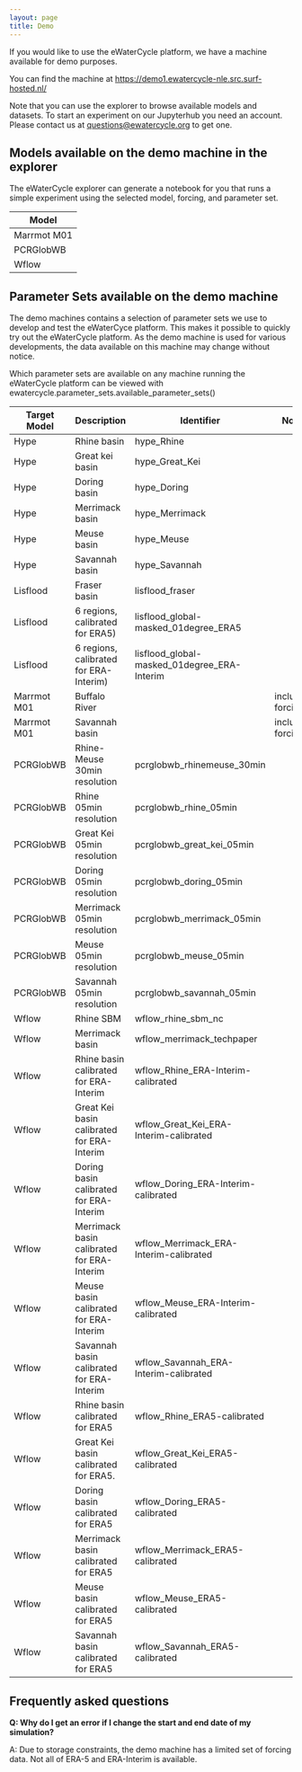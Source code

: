 ```yaml
---
layout: page
title: Demo
---
```


If you would like to use the eWaterCycle platform, we have a machine available for demo purposes.

You can find the machine at https://demo1.ewatercycle-nle.src.surf-hosted.nl/

Note that you can use the explorer to browse available models and datasets. To start an experiment on our Jupyterhub you need an account. Please contact us at questions@ewatercycle.org to get one.


## Models available on the demo machine in the explorer

The eWaterCycle explorer can generate a notebook for you that runs a simple experiment using the selected model, forcing, and parameter set.

| Model |
| ----- |
| Marrmot M01 |
| PCRGlobWB |
| Wflow |

## Parameter Sets available on the demo machine

The demo machines contains a selection of parameter sets we use to develop and test the eWaterCyce platform. This makes it possible to quickly try out the eWaterCycle platform. As the demo machine is used for various developments, the data available on this machine may change without notice.

Which parameter sets are available on any machine running the eWaterCycle platform can be viewed with ewatercycle.parameter_sets.available_parameter_sets()

| Target Model  | Description                                | Identifier                                  | Note |
| ------------- | ------------------------------------------ | ------------------------------------------- | ---- |
| Hype          | Rhine basin                                | hype_Rhine                                  |
| Hype          | Great kei basin                            | hype_Great_Kei                              |
| Hype          | Doring basin                               | hype_Doring                                 |
| Hype          | Merrimack basin                            | hype_Merrimack                              |
| Hype          | Meuse basin                                | hype_Meuse                                  |
| Hype          | Savannah basin                             | hype_Savannah                               |
| Lisflood      | Fraser basin                               | lisflood_fraser                             |
| Lisflood      | 6 regions, calibrated for ERA5)            | lisflood_global-masked_01degree_ERA5        |
| Lisflood      | 6 regions, calibrated for ERA-Interim)     | lisflood_global-masked_01degree_ERA-Interim |
| Marrmot M01   | Buffalo River                              |                                             | includes forcing |
| Marrmot M01   | Savannah basin                             |                                             | includes forcing |
| PCRGlobWB     | Rhine-Meuse 30min resolution               | pcrglobwb_rhinemeuse_30min                  |
| PCRGlobWB     | Rhine 05min resolution                     | pcrglobwb_rhine_05min                       |
| PCRGlobWB     | Great Kei 05min resolution                 | pcrglobwb_great_kei_05min                   |
| PCRGlobWB     | Doring 05min resolution                    | pcrglobwb_doring_05min                      |
| PCRGlobWB     | Merrimack 05min resolution                 | pcrglobwb_merrimack_05min                   |
| PCRGlobWB     | Meuse 05min resolution                     | pcrglobwb_meuse_05min                       |
| PCRGlobWB     | Savannah 05min resolution                  | pcrglobwb_savannah_05min                    |
| Wflow         | Rhine SBM                                  | wflow_rhine_sbm_nc                          |
| Wflow         | Merrimack basin                            | wflow_merrimack_techpaper                   |
| Wflow         | Rhine basin calibrated for ERA-Interim     | wflow_Rhine_ERA-Interim-calibrated          |
| Wflow         | Great Kei basin calibrated for ERA-Interim | wflow_Great_Kei_ERA-Interim-calibrated      |
| Wflow         | Doring basin calibrated for ERA-Interim    | wflow_Doring_ERA-Interim-calibrated         |
| Wflow         | Merrimack basin calibrated for ERA-Interim | wflow_Merrimack_ERA-Interim-calibrated      |
| Wflow         | Meuse basin calibrated for ERA-Interim     | wflow_Meuse_ERA-Interim-calibrated          |
| Wflow         | Savannah basin calibrated for ERA-Interim  | wflow_Savannah_ERA-Interim-calibrated       |
| Wflow         | Rhine basin calibrated for ERA5            | wflow_Rhine_ERA5-calibrated                 |
| Wflow         | Great Kei basin calibrated for ERA5.       | wflow_Great_Kei_ERA5-calibrated             |
| Wflow         | Doring basin calibrated for ERA5           | wflow_Doring_ERA5-calibrated                |
| Wflow         | Merrimack basin calibrated for ERA5        | wflow_Merrimack_ERA5-calibrated             |
| Wflow         | Meuse basin calibrated for ERA5            | wflow_Meuse_ERA5-calibrated                 |
| Wflow         | Savannah basin calibrated for ERA5         | wflow_Savannah_ERA5-calibrated              |







## Frequently asked questions

**Q: Why do I get an error if I change the start and end date of my simulation?**

A: Due to storage constraints, the demo machine has a limited set of forcing data. Not all of ERA-5 and ERA-Interim is available.

